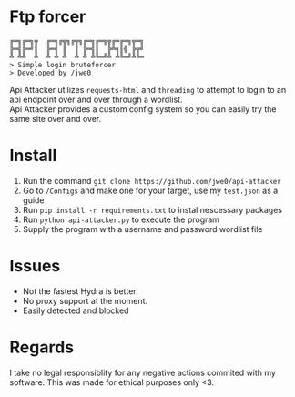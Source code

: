 # Ftp forcer

```
╔═╗╔═╗╦  ╔═╗╔╦╗╔╦╗╔═╗╔═╗╦╔═╔═╗╦═╗
╠═╣╠═╝║  ╠═╣ ║  ║ ╠═╣║  ╠╩╗║╣ ╠╦╝
╩ ╩╩  ╩  ╩ ╩ ╩  ╩ ╩ ╩╚═╝╩ ╩╚═╝╩╚═
> Simple login bruteforcer
> Developed by /jwe0
```

Api Attacker utilizes `requests-html` and `threading` to attempt to login to an api endpoint over and over through a wordlist.\
Api Attacker provides a custom config system so you can easily try the same site over and over.

# Install
1. Run the command `git clone https://github.com/jwe0/api-attacker`
2. Go to `/Configs` and make one for your target, use my `test.json` as a guide
3. Run `pip install -r requirements.txt` to instal nescessary packages
4. Run `python api-attacker.py` to execute the program
5. Supply the program with a username and password wordlist file

# Issues
- Not the fastest Hydra is better.
- No proxy support at the moment.
- Easily detected and blocked



# Regards
I take no legal responsiblity for any negative actions commited with my software. This was made for ethical purposes only <3.